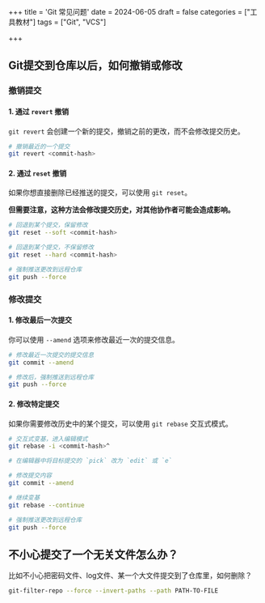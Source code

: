 +++
title = 'Git 常见问题'
date = 2024-06-05
draft = false
categories = ["工具教材"]
tags = ["Git", "VCS"]

+++

## Git提交到仓库以后，如何撤销或修改

### 撤销提交

#### 1. 通过 `revert` 撤销

`git revert` 会创建一个新的提交，撤销之前的更改，而不会修改提交历史。

```bash
# 撤销最近的一个提交
git revert <commit-hash>
```

#### 2. 通过 `reset` 撤销

如果你想直接删除已经推送的提交，可以使用 `git reset`。

**但需要注意，这种方法会修改提交历史，对其他协作者可能会造成影响。**

```bash
# 回退到某个提交，保留修改
git reset --soft <commit-hash>

# 回退到某个提交，不保留修改
git reset --hard <commit-hash>

# 强制推送更改到远程仓库
git push --force

```

### 修改提交

#### 1. 修改最后一次提交

你可以使用 `--amend` 选项来修改最近一次的提交信息。

```bash
# 修改最近一次提交的提交信息
git commit --amend

# 修改后，强制推送到远程仓库
git push --force
```

#### 2. 修改特定提交

如果你需要修改历史中的某个提交，可以使用 `git rebase` 交互式模式。

```bash
# 交互式变基，进入编辑模式
git rebase -i <commit-hash>^

# 在编辑器中将目标提交的 `pick` 改为 `edit` 或 `e`

# 修改提交内容
git commit --amend

# 继续变基
git rebase --continue

# 强制推送更改到远程仓库
git push --force
```

## 不小心提交了一个无关文件怎么办？

比如不小心把密码文件、log文件、某一个大文件提交到了仓库里，如何删除？

```bash
git-filter-repo --force --invert-paths --path PATH-TO-FILE
```
